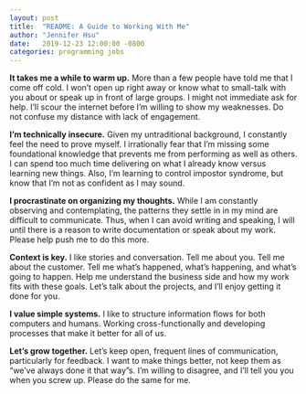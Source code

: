 ```yaml
---
layout: post
title:  "README: A Guide to Working With Me"
author: "Jennifer Hsu"
date:   2019-12-23 12:00:00 -0800
categories: programming jobs
---
```


__It takes me a while to warm up.__ More than a few people have told me that I come off cold. I won’t open up right away or know what to small-talk with you about or speak up in front of large groups. I might not immediate ask for help. I’ll scour the internet before I’m willing to show my weaknesses. Do not confuse my distance with lack of engagement.

__I’m technically insecure.__ Given my untraditional background, I constantly feel the need to prove myself. I irrationally fear that I’m missing some foundational knowledge that prevents me from performing as well as others. I can spend too much time delivering on what I already know versus learning new things. Also, I’m learning to control impostor syndrome, but know that I’m not as confident as I may sound.

__I procrastinate on organizing my thoughts.__ While I am constantly observing and contemplating, the patterns they settle in in my mind are difficult to communicate. Thus, when I can avoid writing and speaking, I will until there is a reason to write documentation or speak about my work. Please help push me to do this more.

__Context is key.__ I like stories and conversation. Tell me about you. Tell me about the customer. Tell me what’s happened, what’s happening, and what’s going to happen. Help me understand the business side and how my work fits with these goals. Let’s talk about the projects, and I’ll enjoy getting it done for you.

__I value simple systems.__ I like to structure information flows for both computers and humans. Working cross-functionally and developing processes that make it better for all of us.

__Let’s grow together.__ Let’s keep open, frequent lines of communication, particularly for feedback. I want to make things better,  not keep them as “we’ve always done it that way”s. I’m willing to disagree, and I’ll tell you you when you screw up. Please do the same for me.
